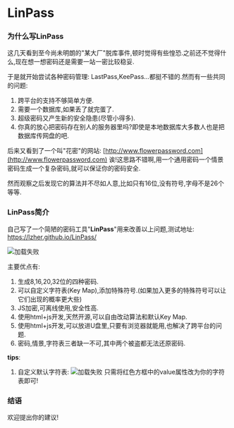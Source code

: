 # LinPass

### 为什么写LinPass

这几天看到至今尚未明朗的"某大厂"脱库事件,顿时觉得有些惶恐.之前还不觉得什么,现在想一想密码还是需要一站一密比较稳妥.

于是就开始尝试各种密码管理: LastPass,KeePass...都挺不错的.然而有一些共同的问题:

1. 跨平台的支持不够简单方便.
2. 需要一个数据库,如果丢了就完蛋了.
3. 超级密码又产生新的安全隐患(尽管小得多).
4. 你真的放心把密码存在别人的服务器里吗?即使是本地数据库大多数人也是把数据库传网盘的吧.

后来又看到了一个叫"花密"的网站: [http://www.flowerpassword.com](http://www.flowerpassword.com)
诶!这思路不错啊,用一个通用密码一个情景密码生成一个复杂密码,就可以保证你的密码安全.

然而观察之后发现它的算法并不尽如人意,比如只有16位,没有符号,字母不是26个等等.

### LinPass简介

自己写了一个简陋的密码工具"**LinPass**"用来改善以上问题,测试地址: https://lzher.github.io/LinPass/

![加载失败](http://7xibux.com1.z0.glb.clouddn.com/QQ图片20150811120229.png)

主要优点有:

1. 生成8,16,20,32位的四种密码.
2. 可以自定义字符表(Key Map),添加特殊符号.(如果加入更多的特殊符号可以让它们出现的概率更大些)
3. JS加密,可离线使用,安全性高.
4. 使用html+js开发,天然开源,可以自由改动算法和默认Key Map.
5. 使用html+js开发,可以放进U盘里,只要有浏览器就能用,也解决了跨平台的问题.
6. 密码,情景,字符表三者缺一不可,其中两个被盗都无法还原密码.

**tips**:

1. 自定义默认字符表:
![加载失败](http://7xibux.com1.z0.glb.clouddn.com/QQ截图20150811120513.png)
只需将红色方框中的value属性改为你的字符表即可!

### 结语

欢迎提出你的建议!
